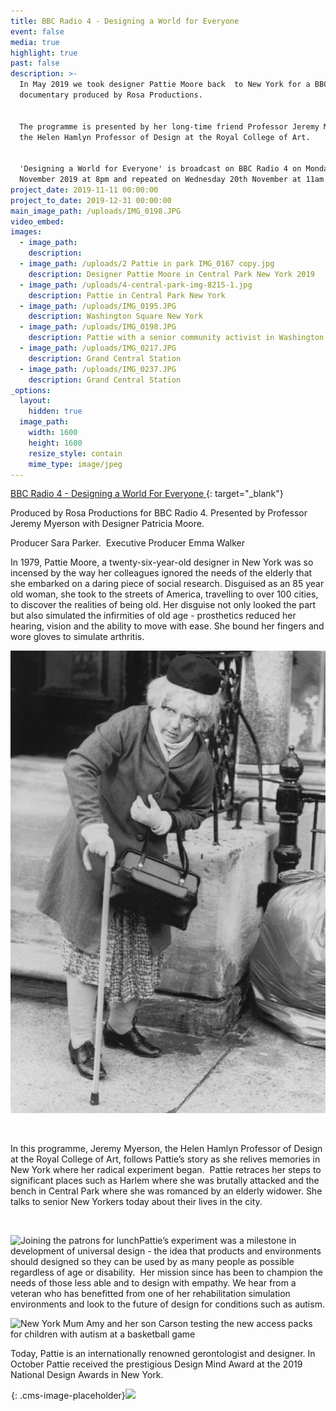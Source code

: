 ```yaml
---
title: BBC Radio 4 - Designing a World for Everyone
event: false
media: true
highlight: true
past: false
description: >-
  In May 2019 we took designer Pattie Moore back  to New York for a BBC Radio 4
  documentary produced by Rosa Productions.


  The programme is presented by her long-time friend Professor Jeremy Myerson,
  the Helen Hamlyn Professor of Design at the Royal College of Art.


  'Designing a World for Everyone' is broadcast on BBC Radio 4 on Monday 18th
  November 2019 at 8pm and repeated on Wednesday 20th November at 11am
project_date: 2019-11-11 00:00:00
project_to_date: 2019-12-31 00:00:00
main_image_path: /uploads/IMG_0198.JPG
video_embed:
images:
  - image_path:
    description:
  - image_path: /uploads/2 Pattie in park IMG_0167 copy.jpg
    description: Designer Pattie Moore in Central Park New York 2019
  - image_path: /uploads/4-central-park-img-8215-1.jpg
    description: Pattie in Central Park New York
  - image_path: /uploads/IMG_0195.JPG
    description: Washington Square New York
  - image_path: /uploads/IMG_0198.JPG
    description: Pattie with a senior community activist in Washington Square
  - image_path: /uploads/IMG_0217.JPG
    description: Grand Central Station
  - image_path: /uploads/IMG_0237.JPG
    description: Grand Central Station
_options:
  layout:
    hidden: true
  image_path:
    width: 1600
    height: 1600
    resize_style: contain
    mime_type: image/jpeg
---
```


[BBC Radio 4 - Designing a World For Everyone&nbsp;](https://www.bbc.co.uk/programmes/m000bcnf){: target="_blank"}

Produced by Rosa Productions for BBC Radio 4. Presented by Professor Jeremy Myerson with Designer Patricia Moore.

Producer Sara Parker.&nbsp; Executive Producer Emma Walker

In 1979, Pattie Moore, a twenty-six-year-old designer in New York was so incensed by the way her colleagues ignored the needs of the elderly that she embarked on a daring piece of social research. Disguised as an 85 year old woman, she took to the streets of America, travelling to over 100 cities, to discover the realities of being old. Her disguise not only looked the part but also simulated the infirmities of old age - prosthetics reduced her hearing, vision and the ability to move with ease. She bound her fingers and wore gloves to simulate arthritis.&nbsp;

![Pattie disguised as an 85 year old woman](/uploads/moore-elder-photo.jpg "Designer Pattie Moore experimenting as living life as a senior")

&nbsp;

In this programme, Jeremy Myerson, the Helen Hamlyn Professor of Design at the Royal College of Art, follows Pattie’s story as she relives memories in New York where her radical experiment began. &nbsp;Pattie retraces her steps to significant places such as Harlem where she was brutally attacked and the bench in Central Park where she was romanced by an elderly widower. She talks to senior New Yorkers today about their lives in the city.

&nbsp;

![Joining the patrons for lunch](/uploads/img-0271.jpg "With the Harlem seniors at the Carter Burden/Leonard Covello Senior Program in New York")Pattie’s experiment was a milestone in development of universal design - the idea that products and environments should designed so they can be used by as many people as possible regardless of age or disability.&nbsp; Her mission since has been to champion the needs of those less able and to design with empathy. We hear from a veteran who has benefitted from one of her rehabilitation simulation environments and look to the future of design for conditions such as autism.

![New York Mum Amy and her son Carson testing the new access packs for children with autism at a basketball game](/uploads/img-0360.jpg "The Kulture City project at the Barclays Centre New York")

Today, Pattie is an internationally renowned gerontologist and designer. In October Pattie received the prestigious Design Mind Award at the 2019 National Design Awards in New York.

![](data:image/png;base64,iVBORw0KGgoAAAANSUhEUgAAAAEAAAABCAYAAAAfFcSJAAAADUlEQVQYV2P4////fwAJ+wP9BUNFygAAAABJRU5ErkJggg==){: .cms-image-placeholder}![](/uploads/5-ch-sign-1-img-0145.jpg)